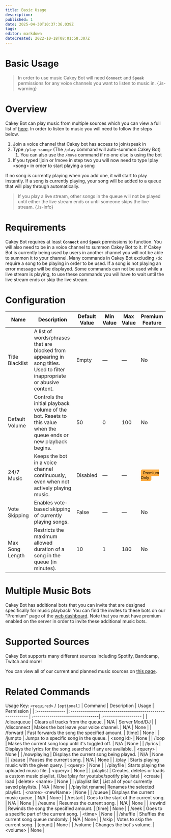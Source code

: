 ```yaml
---
title: Basic Usage
description: 
published: 1
date: 2025-04-30T10:37:36.039Z
tags: 
editor: markdown
dateCreated: 2022-10-18T08:01:58.307Z
---
```


# Basic Usage

> In order to use music Cakey Bot will need **`Connect`** and **`Speak`** permissions for any voice channels you want to listen to music in.
{.is-warning}

# Overview

Cakey Bot can play music from multiple sources which you can view a full list of [here](https://wiki.cakey.bot/en/music/supported-sources). In order to listen to music you will need to follow the steps below.

1. Join a voice channel that Cakey bot has access to join/speak in
2. Type `/play <song>` (The `/play` command will auto-summon Cakey Bot)
   1. You can also use the `/move` command if no one else is using the bot
3. If you typed !join or !move in step two you will now need to type !play \<song> in order to start playing a song

If no song is currently playing when you add one, it will start to play instantly. If a song is currently playing, your song will be added to a queue that will play through automatically.

> If you play a live stream, other songs in the queue will not be played until either the live stream ends or until someone skips the live stream.
{.is-info}

# Requirements

Cakey Bot requires at least **`Connect`** and **`Speak`** permissions to function. You will also need to be in a voice channel to summon Cakey Bot to it. If Cakey Bot is currently being used by users in another channel you will not be able to summon it to your channel. Many commands in Cakey Bot excluding `/dc` require a song to be playing in order to be used. If a song is not playing an error message will be displayed. Some commands can not be used while a live stream is playing, to use these commands you will have to wait until the live stream ends or skip the live stream.

# Configuration
| Name               | Description                                                                                                                                                                                                         | Default Value | Min Value | Max Value | Premium Feature |
|--------------------|---------------------------------------------------------------------------------------------------------------------------------------------------------------------------------------------------------------------|---------------|-----------|-----------|-----------------|
| Title Blacklist    | A list of words/phrases that are blocked from appearing in song titles. Used to filter inappropriate or abusive content.                                                                                           | Empty         | —         | —         | No              |
| Default Volume     | Controls the initial playback volume of the bot. Resets to this value when the queue ends or new playback begins.                                                                                                  | 50            | 0         | 100       | No              |
| 24/7 Music         | Keeps the bot in a voice channel continuously, even when not actively playing music.                                                                                                                               | Disabled      | —         | —         | <span style="background-color: rgb(253, 172, 65); color: black; padding: 3px 7px; font-size: 12px; border-radius: 5px;">Premium Only</span>             |
| Vote Skipping      | Enables vote-based skipping of currently playing songs.                                                                                                                     | False         | —         | —         | No              |
| Max Song Length    | Restricts the maximum allowed duration of a song in the queue (in minutes).                                                                                                  | 10            | 1         | 180       | No              |

# Multiple Music Bots

Cakey Bot has additional bots that you can invite that are designed specifically for music playback! You can find the invites to these bots on our "Premium" page of the [web dashboard](https://cakey.bot/dashboard/public). Note that you must have premium enabled on the server in order to invite these additional music bots.

# Supported Sources

Cakey Bot supports many different sources including Spotify, Bandcamp, Twitch and more!

You can view all of our current and planned music sources on [this page](https://wiki.cakey.bot/en/music/supported-sources).

# Related Commands
Usage Key: `<required>` / `[optional]`
| Command         | Description                                                | Usage                            | Permission           |
| :-------------- | :--------------------------------------------------------- | :--------------------------------| :------------------- |
| /clearqueue     | Clears all tracks from the queue.                          | N/A                              | Server Mod/DJ        |
| /disconnect     | Makes the bot leave your voice channel.                    | N/A                              | None                 |
| /forward        | Fast forwards the song the specified amount.               | [time]                           | None                 |
| /jumpto         | Jumps to a specific song in the queue.                     | \<song id>                        | None                 |
| /loop           | Makes the current song loop until it's toggled off.        | N/A                              | None                 |
| /lyrics         | Displays the lyrics for the song searched if any are available. | \<query>                        | None                 |
| /nowplaying     | Displays the current song being played.                    | N/A                              | None                 |
| /pause          | Pauses the current song.                                  | N/A                              | None                 |
| /play           | Starts playing music with the given query.                 | \<query>                          | None                 |
| /playfile       | Starts playing the uploaded music file.                    | \<query>                          | None                 |
| /playlist       | Creates, deletes or loads a custom music playlist. (Use !play for youtube/spotify playlists) | \<create \| load \| delete> \<name> | None |
| /playlist list  | List all of your currently saved playlists.                | N/A                              | None                 |
| /playlist rename| Renames the selected playlist.                             | \<name> \<newName>                 | None                 |
| /queue          | Displays the current music queue.                          | N/A                              | None                 |
| /restart        | Goes to the start of the current song.                     | N/A                              | None                 |
| /resume         | Resumes the current song.                                  | N/A                              | None                 |
| /rewind         | Rewinds the song the specified amount.                     | [time]                           | None                 |
| /seek           | Goes to a specific part of the current song.               | \<time>                           | None                 |
| /shuffle        | Shuffles the current song queue randomly.                  | N/A                              | None                 |
| /skip           | Votes to skip the current song.                            | [count]                          | None                 |
| /volume         | Changes the bot's volume.                                  | \<volume>                         | None                 |
